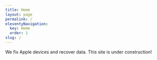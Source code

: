 ```yaml
---
title: Home
layout: page
permalink: /
eleventyNavigation:
  key: Home
  order: 1
slug: /
---
```


We fix Apple devices and recover data. This site is under construction!
